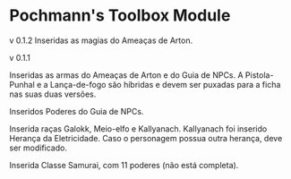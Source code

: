 # Pochmann's Toolbox Module

v 0.1.2
Inseridas as magias do Ameaças de Arton.

v 0.1.1

Inseridas as armas do Ameaças de Arton e do Guia de NPCs.
	A Pistola-Punhal e a Lança-de-fogo são híbridas e devem ser puxadas para a ficha nas suas duas versões.

Inseridos Poderes do Guia de NPCs.

Inserida raças Galokk, Meio-elfo e Kallyanach.
	Kallyanach foi inserido Herança da Eletricidade. Caso o personagem possua outra herança, deve ser modificado.

Inserida Classe Samurai, com 11 poderes (não está completa).
